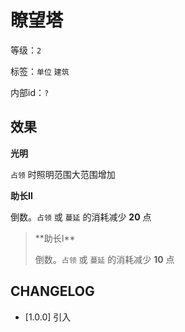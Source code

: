 # 瞭望塔

等级：`2`

标签：`单位` `建筑`

内部id：`?`

## 效果

**光明**

`占领` 时照明范围大范围增加

**助长II**

倒数。`占领` 或 `蔓延` 的消耗减少 **20** 点

<blockquote>
**助长I**

倒数。`占领` 或 `蔓延` 的消耗减少 **10** 点
</blockquote>


## CHANGELOG

- [1.0.0] 引入
